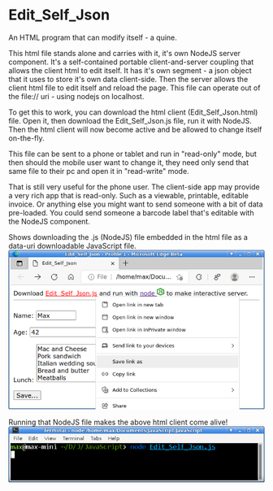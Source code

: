 # Edit_Self_Json
An HTML program that can modify itself - a quine.

This html file stands alone and carries with it, it's own NodeJS server component.  It's a self-contained portable client-and-server coupling that allows the client html to edit itself.  It has it's own segment - a json object that it uses to store it's own data client-side.  Then the server allows the client html file to edit itself and reload the page.  This file can operate out of the file:// uri - using nodejs on localhost.

To get this to work, you can download the html client (Edit_Self_Json.html) file.  Open it, then download the Edit_Self_Json.js file, run it with NodeJS.  Then the html client will now become active and be allowed to change itself on-the-fly.

This file can be sent to a phone or tablet and run in "read-only" mode, but then should the mobile user want to change it, they need only send that same file to their pc and open it in "read-write" mode.

That is still very useful for the phone user.  The client-side app may provide a very rich app that is read-only.  Such as a viewable, printable, editable invoice.  Or anything else you might want to send someone with a bit of data pre-loaded.  You could send someone a barcode label that's editable with the NodeJS component.

Shows downloading the .js (NodeJS) file embedded in the html file as a data-uri downloadable JavaScript file.
<img src="Ill1.png" />

Running that NodeJS file makes the above html client come alive!
<img src="Ill2.png" />
